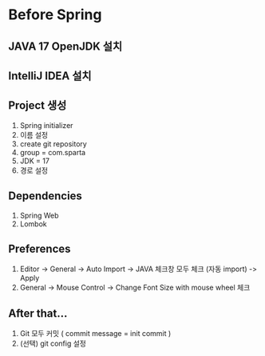 # Before Spring

## JAVA 17 OpenJDK 설치
## IntelliJ IDEA 설치

## Project 생성
1. Spring initializer 
2. 이름 설정
3. create git repository
4. group = com.sparta
5. JDK = 17
6. 경로 설정

## Dependencies
1. Spring Web
2. Lombok

## Preferences
1. Editor -> General -> Auto Import -> JAVA 체크창 모두 체크 (자동 import) -> Apply
2. General -> Mouse Control -> Change Font Size with mouse wheel 체크

## After that...
1. Git 모두 커밋 ( commit message = init commit )
2. (선택) git config 설정